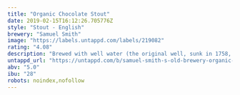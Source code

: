 ```yaml
---
title: "Organic Chocolate Stout"
date: 2019-02-15T16:12:26.705776Z
style: "Stout - English"
brewery: "Samuel Smith"
image: "https://labels.untappd.com/labels/219082"
rating: "4.08"
description: "Brewed with well water (the original well, sunk in 1758, is still in use with the hard water is drawn from 85 feet underground), the gently roasted organic chocolate malt and organic cocoa impart a delicious, smooth and creamy character, with inviting deep flavours and a delightful finish – this is the perfect marriage of satisfying stout and luxurious chocolate."
untappd_url: "https://untappd.com/b/samuel-smith-s-old-brewery-organic-chocolate-stout/219082"
abv: "5.0"
ibu: "28"
robots: noindex,nofollow
---
```

